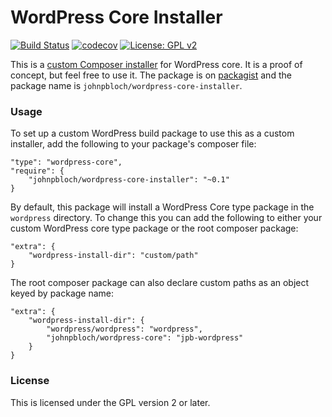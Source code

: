 # WordPress Core Installer

[![Build Status](https://travis-ci.org/johnpbloch/wordpress-core-installer.svg?branch=master)](https://travis-ci.org/johnpbloch/wordpress-core-installer) [![codecov](https://codecov.io/gh/johnpbloch/wordpress-core-installer/branch/master/graph/badge.svg)](https://codecov.io/gh/johnpbloch/wordpress-core-installer) [![License: GPL v2](https://img.shields.io/badge/License-GPL%20v2-blue.svg)](https://www.gnu.org/licenses/old-licenses/gpl-2.0.en.html)

This is a [custom Composer installer](http://getcomposer.org/doc/articles/custom-installers.md) for WordPress core. It is a proof of concept, but feel free to use it. The package is on [packagist](http://packagist.org) and the package name is `johnpbloch/wordpress-core-installer`.

### Usage
To set up a custom WordPress build package to use this as a custom installer, add the following to your package's composer file:

```
"type": "wordpress-core",
"require": {
	"johnpbloch/wordpress-core-installer": "~0.1"
}
```

By default, this package will install a WordPress Core type package in the `wordpress` directory. To change this you can add the following to either your custom WordPress core type package or the root composer package:

```
"extra": {
	"wordpress-install-dir": "custom/path"
}
```

The root composer package can also declare custom paths as an object keyed by package name:

```
"extra": {
	"wordpress-install-dir": {
		"wordpress/wordpress": "wordpress",
		"johnpbloch/wordpress-core": "jpb-wordpress"
	}
}
```

### License
This is licensed under the GPL version 2 or later.
